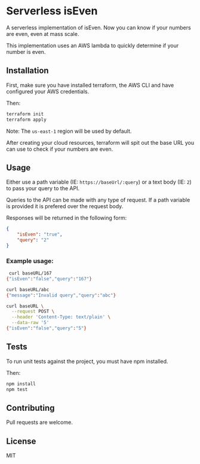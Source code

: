 # Serverless isEven #
A serverless implementation of isEven. Now you can know if your numbers are even, even at mass scale.

This implementation uses an AWS lambda to quickly determine if your number is even.

## Installation ##
First, make sure you have installed terraform, the AWS CLI and have configured your AWS credentials.

Then:
```bash
terraform init
terraform apply
```

Note: The `us-east-1` region will be used by default.

After creating your cloud resources, terraform will spit out the base URL you can use to check if your numbers are even.

## Usage ##
Either use a path variable (IE: `https://baseUrl/:query`) or a text body (IE: `2`) to pass your query to the API.

Queries to the API can be made with any type of request. If a path variable is provided it is prefered over the request body.

Responses will be returned in the following form:
```json
{
    "isEven": "true",
    "query": "2"
}
```

###  Example usage: ###
```bash
 curl baseURL/167
{"isEven":"false","query":"167"}

curl baseURL/abc
{"message":"Invalid query","query":"abc"}

curl baseURL \
  --request POST \
  --header 'Content-Type: text/plain' \
  --data-raw '5'
{"isEven":"false","query":"5"}
```

## Tests ##
To run unit tests against the project, you must have npm installed.

Then:
```bash
npm install
npm test
```

## Contributing ##
Pull requests are welcome.

## License ##
MIT